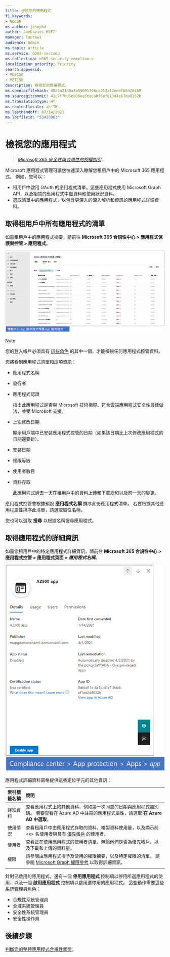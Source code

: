 ```yaml
---
title: 檢視您的應用程式
f1.keywords:
- NOCSH
ms.author: josephd
author: JoeDavies-MSFT
manager: laurawi
audience: Admin
ms.topic: article
ms.service: O365-seccomp
ms.collection: m365-security-compliance
localization_priority: Priority
search.appverid:
- MOE150
- MET150
description: 檢視您的應用程式。
ms.openlocfilehash: 48a1a2140a3b59091796ca013a12eeefb8a284b9
ms.sourcegitcommit: 41c7f7bd5c808ee5ceca0f6efe13d4e67da0262b
ms.translationtype: HT
ms.contentlocale: zh-TW
ms.lasthandoff: 07/14/2021
ms.locfileid: "53420063"
---
```

# <a name="view-your-apps"></a>檢視您的應用程式

>*[Microsoft 365 安全性與合規性的授權指引](https://aka.ms/ComplianceSD)。*

Microsoft 應用程式管理可讓您快速深入瞭解您租用戶中的 Microsoft 365 應用程式。 例如，您可以：

- 租用戶中啟用 OAuth 的應用程式清單，這些應用程式使用 Microsoft Graph API，以及相關的應用程式中繼資料和使用狀況資料。
- 選取清單中的應用程式，以包含更深入的深入解析和資訊的應用程式詳細資料。

## <a name="getting-a-list-of-all-the-apps-in-your-tenant"></a>取得租用戶中所有應用程式的清單

如需租用戶中的應用程式摘要，請前往 **Microsoft 365 合規性中心 > 應用程式保護與控管 > 應用程式**。

![Microsoft 365 合規性中心的 MAPG 應用程式摘要頁面。](..\media\manage-app-protection-governance\mapg-cc-apps.png)

>[!Note]
> 您的登入帳戶必須具有 [這些角色](app-governance-get-started.md#administrator-roles) 的其中一個，才能檢視任何應用程式控管資料。
>

您將看到應用程式清單和這項資訊：

- 應用程式名稱
- 發行者
- 應用程式認證

  指出此應用程式是否與 Microsoft 技術相容、符合雲端應用程式安全性最佳做法，並受 Microsoft 支援。

- 上次修改日期

  顯示用戶端中已安裝應用程式控管的日期（如果該日期比上次修改應用程式的日期還要新）。

- 安裝日期
- 權限等級
- 使用者數目
- 資料存取

  此應用程式過去一天在租用戶中的資料上傳和下載總和以及前一天的變更。

應用程式控管會根據預設 **應用程式名稱** 排序此份應用程式清單。 若要根據其他應用程屬性排序此清單，請選取屬性名稱。

您也可以選取 **搜尋** 以根據名稱搜尋應用程式。

## <a name="getting-detailed-information-on-an-app"></a>取得應用程式的詳細資訊

如需您租用戶中的特定應用程式詳細資訊，請前往 **Microsoft 365 合規性中心 > 應用程式控管 > 應用程式頁面 > *應用程式名稱***。

![Microsoft 365 合規性中心的應用程式控管應用程式詳細資料窗格](..\media\manage-app-protection-governance\mapg-cc-apps-app.png)

應用程式詳細資料窗格提供這些定位字元的其他資訊：

| 索引標籤名稱 | 說明 |
|:-------|:-----|
| 詳細資料 | 查看應用程式上的其他資料，例如第一次同意的日期與應用程式識別碼。 若要查看在 Azure AD 中註冊的應用程式屬性，請選取 **在 Azure AD 中選取**。 |
| 使用情況 | 查看租用戶中由應用程式存取的資料、繪製資料使用量，以及顯示前 \<x> 名使用者與具有 [優先帳戶](/microsoft-365/admin/setup/priority-accounts) 的使用者。 |
| 使用者 | 查看正在使用應用程式的使用者清單、無論他們是否為優先帳戶，以及下載和上傳的資料量。 |
| 權限 | 請參閱由應用程式授予及使用的權限摘要，以及特定權限的清單。 請參閱 [Microsoft Graph 權限參考](/graph/permissions-reference) 以取得詳細資訊。 |
|||

針對已啟用的應用程式，還有一個 **停用應用程式** 控制項以停用所選應用程式的使用，以及一個 **啟用應用程式** 控制項以啟用遭停用的應用程式。 這些動作需要這些 [系統管理員角色](app-governance-get-started.md#administrator-roles)：

- 合規性系統管理員
- 全域系統管理員
- 安全性系統管理員
- 安全性操作員

## <a name="next-step"></a>後續步驟

[判斷您的整體應用程式合規性狀態](app-governance-visibility-insights-compliance-posture.md)。

